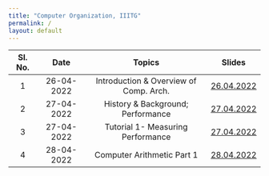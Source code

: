 ```yaml
---
title: "Computer Organization, IIITG"
permalink: /
layout: default
---
```



| Sl. No. | Date    | Topics  | Slides   |
|:---:|:------------:|:-------------------------------------------:|:--------------------------:|
| 1   | 26-04-2022   | Introduction & Overview of Comp. Arch.      | [26.04.2022](https://drive.google.com/file/d/1OTT2f7ZHPYsKctRPWXaJGbbnaZ7aOk7Q/view?usp=sharing)|
| 2   | 27-04-2022   | History & Background; Performance           |  [27.04.2022](https://drive.google.com/file/d/1TKP54X6HOGOweGTmV7kjwtxOLJKsiHTh/view?usp=sharing)|
| 3   | 27-04-2022   | Tutorial 1- Measuring Performance           |  [27.04.2022](https://drive.google.com/file/d/1oz5ENdr1jEoEYtUfdVWlfZpiiFGkTpyt/view?usp=sharing)|
| 4   | 28-04-2022   | Computer Arithmetic Part 1                  |  [28.04.2022](https://drive.google.com/file/d/1mg6j-cIfr-p8D5Xn-aWD06tN_v1Y1jRP/view?usp=sharing)|


